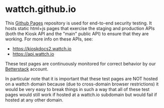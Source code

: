 # wattch.github.io

This [Github Pages](https://pages.github.com/) repository is used for end-to-end security testing.
It hosts static html+js pages that exercise the staging and production APIs (both the Kiosk API
and the "main" public API) to ensure that they are working.  For more info on these APIs, see:
* https://kioskdocs2.wattch.io
* https://api.wattch.io

These test pages are continuously monitored for correct behavior by our
[Betterstack](https://betterstack.com/) account.

In particular note that it is important that these test pages are NOT hosted on a wattch domain
because (due to cross-domain browser restrictions) it would be very easy to break things in such a
way that all of these test pages would still work if hosted at a wattch.io subdomain but would fail
if hosted at any other domain.
